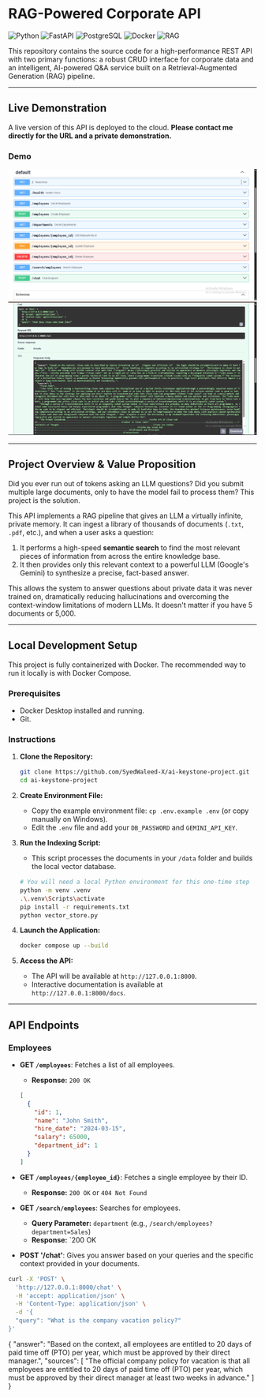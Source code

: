 # RAG-Powered Corporate API

![Python](https://img.shields.io/badge/Python-3.11-blue) ![FastAPI](https://img.shields.io/badge/FastAPI-green) ![PostgreSQL](https://img.shields.io/badge/PostgreSQL-16-blue) ![Docker](https://img.shields.io/badge/Docker-blue) ![RAG](https://img.shields.io/badge/AI-RAG-purple)

This repository contains the source code for a high-performance REST API with two primary functions: a robust CRUD interface for corporate data and an intelligent, AI-powered Q&A service built on a Retrieval-Augmented Generation (RAG) pipeline.

---

## Live Demonstration

A live version of this API is deployed to the cloud. **Please contact me directly for the URL and a private demonstration.**

### Demo 

![Chat Endpoint Demo](docs/img1.png)
![Chat Endpoint Demo](docs/image2.png)


---

## Project Overview & Value Proposition

Did you ever run out of tokens asking an LLM questions? Did you submit multiple large documents, only to have the model fail to process them? This project is the solution.

This API implements a RAG pipeline that gives an LLM a virtually infinite, private memory. It can ingest a library of thousands of documents (`.txt`, `.pdf`, etc.), and when a user asks a question:
1.  It performs a high-speed **semantic search** to find the most relevant pieces of information from across the entire knowledge base.
2.  It then provides only this relevant context to a powerful LLM (Google's Gemini) to synthesize a precise, fact-based answer.

This allows the system to answer questions about private data it was never trained on, dramatically reducing hallucinations and overcoming the context-window limitations of modern LLMs. It doesn't matter if you have 5 documents or 5,000.


---

## Local Development Setup

This project is fully containerized with Docker. The recommended way to run it locally is with Docker Compose.

### Prerequisites
*   Docker Desktop installed and running.
*   Git.

### Instructions
1.  **Clone the Repository:**
    ```bash
    git clone https://github.com/SyedWaleed-X/ai-keystone-project.git
    cd ai-keystone-project
    ```
2.  **Create Environment File:**
    *   Copy the example environment file: `cp .env.example .env` (or copy manually on Windows).
    *   Edit the `.env` file and add your `DB_PASSWORD` and `GEMINI_API_KEY`.

3.  **Run the Indexing Script:**
    *   This script processes the documents in your `/data` folder and builds the local vector database.
    ```bash
    # You will need a local Python environment for this one-time step
    python -m venv .venv
    .\.venv\Scripts\activate
    pip install -r requirements.txt
    python vector_store.py
    ```

4.  **Launch the Application:**
    ```bash
    docker compose up --build
    ```

5.  **Access the API:**
    *   The API will be available at `http://127.0.0.1:8000`.
    *   Interactive documentation is available at `http://127.0.0.1:8000/docs`.

---

## API Endpoints

### Employees

*   **GET `/employees`**: Fetches a list of all employees.
    *   **Response:** `200 OK`
      ```json
      [
        {
          "id": 1,
          "name": "John Smith",
          "hire_date": "2024-03-15",
          "salary": 65000,
          "department_id": 1
        }
      ]
      ```

*   **GET `/employees/{employee_id}`**: Fetches a single employee by their ID.
    *   **Response:** `200 OK` or `404 Not Found`

*   **GET `/search/employees`**: Searches for employees.
    *   **Query Parameter:** `department` (e.g., `/search/employees?department=Sales`)
    *   **Response:** `200 OK

*   **POST '/chat'**: Gives you answer based on your queries and the specific context provided in your documents.

```bash
curl -X 'POST' \
  'http://127.0.0.1:8000/chat' \
  -H 'accept: application/json' \
  -H 'Content-Type: application/json' \
  -d '{
  "query": "What is the company vacation policy?"
}'
```
{
  "answer": "Based on the context, all employees are entitled to 20 days of paid time off (PTO) per year, which must be approved by their direct manager.",
  "sources": [
    "The official company policy for vacation is that all employees are entitled to 20 days of paid time off (PTO) per year, which must be approved by their direct manager at least two weeks in advance."
  ]
}







